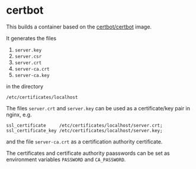 # certbot

This builds a container based on the [certbot/certbot](https://hub.docker.com/r/certbot/certbot/) image.

It generates the files

1. `server.key`
2. `server.csr`
3. `server.crt`
4. `server-ca.crt`
5. `server-ca.key`

in the directory

    /etc/certificates/localhost

The files `server.crt` and `server.key` can be used as a certificate/key pair in nginx, e.g.

    ssl_certificate     /etc/certificates/localhost/server.crt;
    ssl_certificate_key /etc/certificates/localhost/server.key;

and the file `server-ca.crt` as a certification authority certificate.

The certificates and certificate authority paasswords can be set as
environment variables `PASSWORD` and `CA_PASSWORD`.